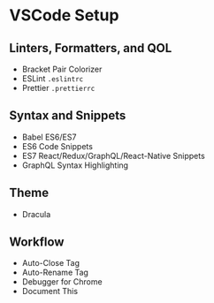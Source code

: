 # VSCode Setup
## Linters, Formatters, and QOL
* Bracket Pair Colorizer
* ESLint `.eslintrc`
* Prettier `.prettierrc`

## Syntax and Snippets
* Babel ES6/ES7
* ES6 Code Snippets
* ES7 React/Redux/GraphQL/React-Native Snippets
* GraphQL Syntax Highlighting


## Theme
* Dracula

## Workflow
* Auto-Close Tag
* Auto-Rename Tag
* Debugger for Chrome
* Document This

